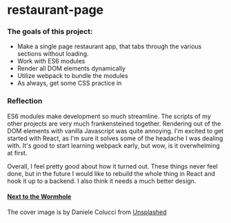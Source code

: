 # restaurant-page

### The goals of this project:

  - Make a single page restaurant app, that tabs through the various sections without loading.
  - Work with ES6 modules
  - Render all DOM elements dynamically
  - Utilize webpack to bundle the modules
  - As always, get some CSS practice in
  
  
 ### Reflection
 
 ES6 modules make development so much streamline. The scripts of my other projects are very much frankensteined together.
 Rendering out of the DOM elements with vanilla Javascript was quite annoying. I'm excited to get started with React,
 as I'm sure it solves some of the headache I was dealing with. It's good to start learning webpack early, but wow,
 is it overwhelming at first. 
 
 Overall, I feel pretty good about how it turned out. These things never feel done, but
 in the future I would like to rebuild the whole thing in React and hook it up to a backend. 
 I also think it needs a much better design.
 
#### **[Next to the Wormhole](https://hurr-son.github.io/restaurant-page/)**

The cover image is by Daniele Colucci from [Unsplashed](https://unsplash.com/@daniele71043)
